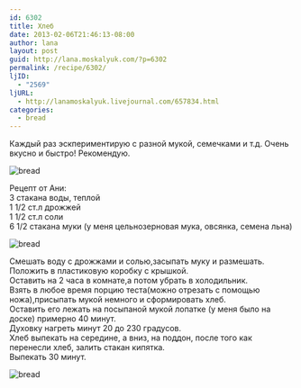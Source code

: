 ```yaml
---
id: 6302
title: Хлеб
date: 2013-02-06T21:46:13-08:00
author: lana
layout: post
guid: http://lana.moskalyuk.com/?p=6302
permalink: /recipe/6302/
ljID:
  - "2569"
ljURL:
  - http://lanamoskalyuk.livejournal.com/657834.html
categories:
  - bread
---
```

Каждый раз эскпериментирую с разной мукой, семечками и т.д. Очень вкусно и быстро! Рекомендую.

![bread](http://farm9.staticflickr.com/8355/8441099889_7ded7e8874_c.jpg) 

Рецепт от Ани:  
3 стакана воды, теплой  
1 1/2 ст.л дрожжей  
1 1/2 ст.л соли  
6 1/2 стакана муки (у меня цельнозерновая мука, овсянка, семена льна)

![bread](http://farm9.staticflickr.com/8492/8442193878_404425429a_c.jpg) 

Смешать воду с дрожжами и солью,засыпать муку и размешать.  
Положить в пластиковую коробку с крышкой.  
Оставить на 2 часа в комнате,а потом убрать в холодильник.  
Взять в любое время порцию теста(можно отрезать с помощью ножа),присыпать мукой немного и сформировать хлеб.  
Оставить его лежать на посыпаной мукой лопатке (у меня было на доске) примерно 40 минут.  
Духовку нагреть минут 20 до 230 градусов.  
Хлеб выпекать на середине, а вниз, на поддон, после того как перенесли хлеб, залить стакан кипятка.  
Выпекать 30 минут.

![bread](http://farm9.staticflickr.com/8231/8441102327_afe3abda18_c.jpg)